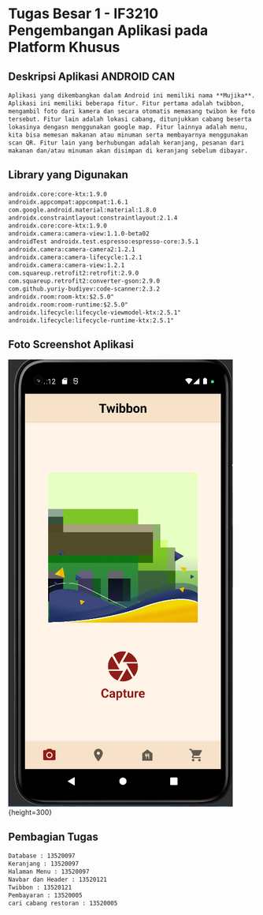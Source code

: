 # Tugas Besar 1 - IF3210 Pengembangan Aplikasi pada Platform Khusus

## Deskripsi Aplikasi ANDROID CAN
    Aplikasi yang dikembangkan dalam Android ini memiliki nama **Mujika**. Aplikasi ini memiliki beberapa fitur. Fitur pertama adalah twibbon, mengambil foto dari kamera dan secara otomatis memasang twibon ke foto tersebut. Fitur lain adalah lokasi cabang, ditunjukkan cabang beserta lokasinya dengasn menggunakan google map. Fitur lainnya adalah menu, kita bisa memesan makanan atau minuman serta membayarnya menggunakan scan QR. Fitur lain yang berhubungan adalah keranjang, pesanan dari makanan dan/atau minuman akan disimpan di keranjang sebelum dibayar.

## Library yang Digunakan 
    androidx.core:core-ktx:1.9.0
    androidx.appcompat:appcompat:1.6.1
    com.google.android.material:material:1.8.0
    androidx.constraintlayout:constraintlayout:2.1.4
    androidx.core:core-ktx:1.9.0
    androidx.camera:camera-view:1.1.0-beta02
    androidTest androidx.test.espresso:espresso-core:3.5.1
    androidx.camera:camera-camera2:1.2.1
    androidx.camera:camera-lifecycle:1.2.1
    androidx.camera:camera-view:1.2.1
    com.squareup.retrofit2:retrofit:2.9.0
    com.squareup.retrofit2:converter-gson:2.9.0
    com.github.yuriy-budiyev:code-scanner:2.3.2
    androidx.room:room-ktx:$2.5.0"
    androidx.room:room-runtime:$2.5.0"
    androidx.lifecycle:lifecycle-viewmodel-ktx:2.5.1"
    androidx.lifecycle:lifecycle-runtime-ktx:2.5.1"

## Foto Screenshot Aplikasi
![alt text](./ss/Camera.png "Twibbon beserta Navbar dan Header"){height=300}

## Pembagian Tugas
    Database : 13520097
    Keranjang : 13520097
    Halaman Menu : 13520097
    Navbar dan Header : 13520121
    Twibbon : 13520121
    Pembayaran : 13520005
    cari cabang restoran : 13520005
